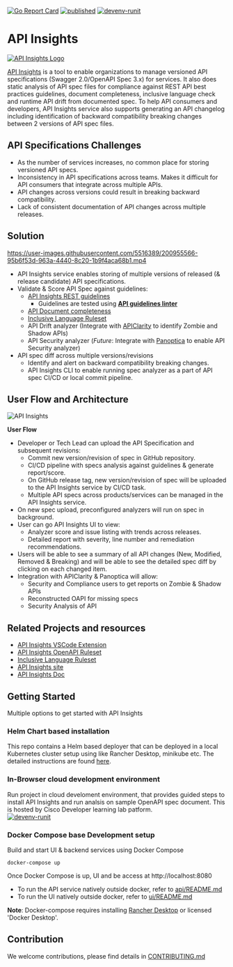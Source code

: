 [![Go Report Card](https://goreportcard.com/badge/github.com/cisco-developer/api-insights/api)](https://goreportcard.com/report/github.com/cisco-developer/api-insights/api)
[![published](https://static.production.devnetcloud.com/codeexchange/assets/images/devnet-published.svg)](https://developer.cisco.com/codeexchange/github/repo/cisco-developer/api-insights)
[![devenv-runit](https://static.production.devnetcloud.com/codeexchange/assets/images/devnet-runable-icon.svg)](https://developer.cisco.com/learning/labs/api-insights-101)

# API Insights
[![API Insights Logo](https://user-images.githubusercontent.com/5516389/199577047-132e193d-2ce0-481d-b54e-c6e2729053f4.svg)](https://developer.cisco.com/site/api-insights/)

[API Insights](https://developer.cisco.com/site/api-insights/) is a tool to enable organizations to manage versioned API specifications (Swagger 2.0/OpenAPI Spec 3.x) for services. It also does static analysis of API spec files for compliance against REST API best practices guidelines, document completeness, inclusive language check and runtime API drift from documented spec. To help API consumers and developers, API Insights service also supports generating an API changelog including identification of backward compatibility breaking changes between 2 versions of API spec files.

## API Specifications Challenges

- As the number of services increases, no common place for storing versioned API specs.
- Inconsistency in API specifications across teams. Makes it difficult for API consumers that integrate across multiple APIs.
- API changes across versions could result in breaking backward compatibility.
- Lack of consistent documentation of API changes across multiple releases.

## Solution

https://user-images.githubusercontent.com/5516389/200955566-95b6f53d-963a-4440-8c20-1b9f4aca68b1.mp4

- API Insights service enables storing of multiple versions of released (& release candidate) API specifications.
- Validate & Score API Spec against guidelines:   
   - [API Insights REST guidelines](https://developer.cisco.com/docs/api-insights/#!rest-guidelines-ruleset)
       - Guidelines are tested using **[API guidelines linter](https://github.com/cisco-developer/api-insights-openapi-rulesets)**
   - [API Document completeness](https://developer.cisco.com/docs/api-insights/#!documentation-completeness-ruleset)
   - [Inclusive Language Ruleset](https://github.com/cisco-open/inclusive-language)  
   - API Drift analyzer (Integrate with [APIClarity](https://apiclarity.io) to identify Zombie and Shadow APIs)
   - API Security analyzer (*Future*: Integrate with [Panoptica](https://panoptica.app/) to enable API Security analyzer)
- API spec diff across multiple versions/revisions
  - Identify and alert on backward compatibility breaking changes.
  - API Insights CLI to enable running spec analyzer as a part of API spec CI/CD or local commit pipeline.




## User Flow and Architecture
![API Insights](docs/API-Insights-Solution-Diagram.png)

**User Flow**
- Developer or Tech Lead can upload the API Specification and subsequent revisions:
  - Commit new version/revision of spec in GitHub repository.
  - CI/CD pipeline with specs analysis against guidelines & generate report/score.
  - On GitHub release tag, new version/revision of spec will be uploaded to the API Insights service by CI/CD task.
  - Multiple API specs across products/services can be managed in the API Insights service.  
- On new spec upload, preconfigured analyzers will run on spec in background.
- User can go API Insights UI to view:
  - Analyzer score and issue listing with trends across releases.
  - Detailed report with severity, line number and remediation recommendations.
- Users will be able to see a summary of all API changes (New, Modified, Removed & Breaking) and will be able to see the detailed spec diff by clicking on each changed item.
- Integration with APIClarity & Panoptica will allow:
  - Security and Compliance users to get reports on Zombie & Shadow APIs
  - Reconstructed OAPI for missing specs
  - Security Analysis of API

## Related Projects  and resources
- [API Insights VSCode Extension](https://github.com/cisco-developer/api-insights-extension-vscode)
- [API Insights OpenAPI Ruleset](https://github.com/cisco-developer/api-insights-openapi-rulesets)
- [Inclusive Language Ruleset](https://github.com/cisco-open/inclusive-language)
- [API Insights site](https://developer.cisco.com/site/api-insights/)
- [API Insights Doc](https://developer.cisco.com/docs/api-insights)


## Getting Started
Multiple options to get started with API Insights

### Helm Chart based installation
This repo contains a Helm based deployer that can be deployed in a local Kubernetes cluster setup using like Rancher Desktop, minikube etc. The detailed instructions are found [here](https://developer.cisco.com/docs/api-insights/#!getting-started-with-an-api-insights-service).

### In-Browser cloud development environment
Run project in cloud develoment environment, that provides guided steps to install API Insights and run analsis on sample OpenAPI spec document. This is hosted by Cisco Developer learning lab patform.    
[![devenv-runit](https://static.production.devnetcloud.com/codeexchange/assets/images/devnet-runable-icon.svg)](https://developer.cisco.com/learning/labs/api-insights-101)

### Docker Compose base Development setup
Build and start UI & backend services using Docker Compose
```
docker-compose up 
````
Once Docker Compose is up, UI and be access at http://localhost:8080

- To run the API service natively outside docker, refer to [api/README.md](api/README.md) 
- To run the UI natively outside docker, refer to [ui/README.md](ui/README.md)

**Note**: Docker-compose requires installing [Rancher Desktop](https://rancherdesktop.io/) or licensed 'Docker Desktop'.

## Contribution

We welcome contributions, please find details in [CONTRIBUTING.md](CONTRIBUTING.md)
